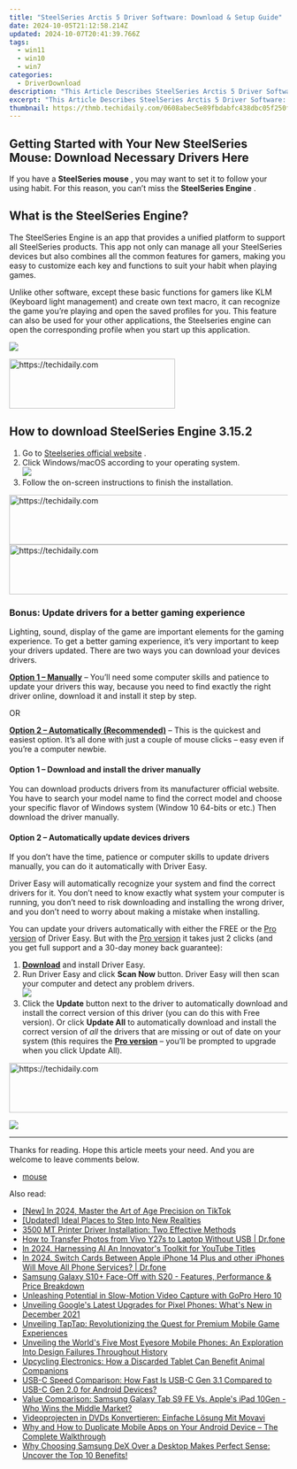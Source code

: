 ```yaml
---
title: "SteelSeries Arctis 5 Driver Software: Download & Setup Guide"
date: 2024-10-05T21:12:58.214Z
updated: 2024-10-07T20:41:39.766Z
tags:
  - win11
  - win10
  - win7
categories:
  - DriverDownload
description: "This Article Describes SteelSeries Arctis 5 Driver Software: Download & Setup Guide"
excerpt: "This Article Describes SteelSeries Arctis 5 Driver Software: Download & Setup Guide"
thumbnail: https://thmb.techidaily.com/0608abec5e89fbdabfc438dbc05f250f26c6343ebf5ad117060d9466fac18ee3.jpg
---
```


## Getting Started with Your New SteelSeries Mouse: Download Necessary Drivers Here

If you have a **SteelSeries mouse** , you may want to set it to follow your using habit. For this reason, you can’t miss the **SteelSeries Engine** .

## What is the SteelSeries Engine?

 The SteelSeries Engine is an app that provides a unified platform to support all SteelSeries products. This app not only can manage all your SteelSeries devices but also combines all the common features for gamers, making you easy to customize each key and functions to suit your habit when playing games.

 Unlike other software, except these basic functions for gamers like KLM (Keyboard light management) and create own text macro, it can recognize the game you’re playing and open the saved profiles for you. This feature can also be used for your other applications, the Steelseries engine can open the corresponding profile when you start up this application.

![](https://images.drivereasy.com/wp-content/uploads/2019/09/1-15-1024x596-1024x596.jpg)

<!-- affiliate ads begin -->
<a href="https://laganoo.pxf.io/c/5597632/1657395/16446" target="_top" id="1657395">
  <img src="//a.impactradius-go.com/display-ad/16446-1657395" border="0" alt="https://techidaily.com" width="300" height="90"/>
</a>
<img height="0" width="0" src="https://laganoo.pxf.io/i/5597632/1657395/16446" style="position:absolute;visibility:hidden;" border="0" />
<!-- affiliate ads end -->

## How to download SteelSeries Engine 3.15.2

1. Go to [Steelseries official website](https://steelseries.com/engine) .
2. Click Windows/macOS according to your operating system.  
![](https://images.drivereasy.com/wp-content/uploads/2019/07/ss.jpg)
3. Follow the on-screen instructions to finish the installation.

<!-- affiliate ads begin -->
<a href="https://wigfever.sjv.io/c/5597632/2014859/22899" target="_top" id="2014859">
  <img src="//a.impactradius-go.com/display-ad/22899-2014859" border="0" alt="https://techidaily.com" width="728" height="90"/>
</a>
<img height="0" width="0" src="https://wigfever.sjv.io/i/5597632/2014859/22899" style="position:absolute;visibility:hidden;" border="0" />
<!-- affiliate ads end -->

<!-- affiliate ads begin -->
<a href="https://zebaoaffiliateprogram.pxf.io/c/5597632/2137972/21526" target="_top" id="2137972">
  <img src="//a.impactradius-go.com/display-ad/21526-2137972" border="0" alt="https://techidaily.com" width="728" height="90"/>
</a>
<img height="0" width="0" src="https://zebaoaffiliateprogram.pxf.io/i/5597632/2137972/21526" style="position:absolute;visibility:hidden;" border="0" />
<!-- affiliate ads end -->

### Bonus: Update drivers for a better gaming experience

 Lighting, sound, display of the game are important elements for the gaming experience. To get a better gaming experience, it’s very important to keep your drivers updated. There are two ways you can download your devices drivers.

**[Option 1 – Manually](https://tools.techidaily.com/drivereasy/download/)**  – You’ll need some computer skills and patience to update your drivers this way, because you need to find exactly the right driver online, download it and install it step by step.

OR

**[Option 2 – Automatically (Recommended)](https://www.drivereasy.com/knowledge/download-steelseries-mouse-driver/#op2)**  – This is the quickest and easiest option. It’s all done with just a couple of mouse clicks – easy even if you’re a computer newbie.

#### **Option 1 –** **Download and install the driver manually**

 You can download products drivers from its manufacturer official website. You have to search your model name to find the correct model and choose your specific flavor of Windows system (Window 10 64-bits or etc.) Then download the driver manually.

#### **Option 2 – Automatically update devices drivers**

 If you don’t have the time, patience or computer skills to update drivers manually, you can do it automatically with Driver Easy.

 Driver Easy will automatically recognize your system and find the correct drivers for it. You don’t need to know exactly what system your computer is running, you don’t need to risk downloading and installing the wrong driver, and you don’t need to worry about making a mistake when installing.

 You can update your drivers automatically with either the FREE or the [Pro version](https://tools.techidaily.com/drivereasy/download/) of Driver Easy. But with the [Pro version](https://tools.techidaily.com/drivereasy/download/) it takes just 2 clicks (and you get full support and a 30-day money back guarantee):

1. **[Download](https://tools.techidaily.com/drivereasy/download/)**  and install Driver Easy.
2. Run Driver Easy and click **Scan Now** button. Driver Easy will then scan your computer and detect any problem drivers.  
![](https://images.drivereasy.com/wp-content/uploads/2019/08/NVIDIA-18.jpg)
3. Click the **Update** button next to the driver to automatically download and install the correct version of this driver (you can do this with Free version). Or click **Update All** to automatically download and install the correct version of _all_ the drivers that are missing or out of date on your system (this requires the **[Pro version](https://tools.techidaily.com/drivereasy/download/)**  – you’ll be prompted to upgrade when you click Update All).  

<!-- affiliate ads begin -->
<a href="https://appsumo.8odi.net/c/5597632/2075462/7443" target="_top" id="2075462">
  <img src="//a.impactradius-go.com/display-ad/7443-2075462" border="0" alt="https://techidaily.com" width="728" height="90"/>
</a>
<img height="0" width="0" src="https://appsumo.8odi.net/i/5597632/2075462/7443" style="position:absolute;visibility:hidden;" border="0" />
<!-- affiliate ads end -->

![](https://images.drivereasy.com/wp-content/uploads/2019/08/NVIDIA-Geoforce.jpg)

---

 Thanks for reading. Hope this article meets your need. And you are welcome to leave comments below.

* [mouse](https://tools.techidaily.com/drivereasy/download/)

<ins class="adsbygoogle"
     style="display:block"
     data-ad-format="autorelaxed"
     data-ad-client="ca-pub-7571918770474297"
     data-ad-slot="1223367746"></ins>

<ins class="adsbygoogle"
     style="display:block"
     data-ad-client="ca-pub-7571918770474297"
     data-ad-slot="8358498916"
     data-ad-format="auto"
     data-full-width-responsive="true"></ins>

<span class="atpl-alsoreadstyle">Also read:</span>
<div><ul>
<li><a href="https://vp-tips.techidaily.com/new-in-2024-master-the-art-of-age-precision-on-tiktok/"><u>[New] In 2024, Master the Art of Age Precision on TikTok</u></a></li>
<li><a href="https://some-knowledge.techidaily.com/updated-ideal-places-to-step-into-new-realities/"><u>[Updated] Ideal Places to Step Into New Realities</u></a></li>
<li><a href="https://driver-download.techidaily.com/3500-mt-printer-driver-installation-two-effective-methods/"><u>3500 MT Printer Driver Installation: Two Effective Methods</u></a></li>
<li><a href="https://android-transfer.techidaily.com/how-to-transfer-photos-from-vivo-y27s-to-laptop-without-usb-drfone-by-drfone-transfer-from-android-transfer-from-android/"><u>How to Transfer Photos from Vivo Y27s to Laptop Without USB | Dr.fone</u></a></li>
<li><a href="https://some-techniques.techidaily.com/in-2024-harnessing-ai-an-innovators-toolkit-for-youtube-titles/"><u>In 2024, Harnessing AI An Innovator's Toolkit for YouTube Titles</u></a></li>
<li><a href="https://iphone-transfer.techidaily.com/in-2024-switch-cards-between-apple-iphone-14-plus-and-other-iphones-will-move-all-phone-services-drfone-by-drfone-transfer-from-ios/"><u>In 2024, Switch Cards Between Apple iPhone 14 Plus and other iPhones Will Move All Phone Services? | Dr.fone</u></a></li>
<li><a href="https://buynow-marvelous.techidaily.com/samsung-galaxy-s10plus-face-off-with-s20-features-performance-and-price-breakdown/"><u>Samsung Galaxy S10+ Face-Off with S20 - Features, Performance & Price Breakdown</u></a></li>
<li><a href="https://extra-hints.techidaily.com/unleashing-potential-in-slow-motion-video-capture-with-gopro-hero-10/"><u>Unleashing Potential in Slow-Motion Video Capture with GoPro Hero 10</u></a></li>
<li><a href="https://hardware-help.techidaily.com/unveiling-googles-latest-upgrades-for-pixel-phones-whats-new-in-december-2021/"><u>Unveiling Google's Latest Upgrades for Pixel Phones: What's New in December 2021</u></a></li>
<li><a href="https://hardware-help.techidaily.com/unveiling-taptap-revolutionizing-the-quest-for-premium-mobile-game-experiences/"><u>Unveiling TapTap: Revolutionizing the Quest for Premium Mobile Game Experiences</u></a></li>
<li><a href="https://hardware-help.techidaily.com/unveiling-the-worlds-five-most-eyesore-mobile-phones-an-exploration-into-design-failures-throughout-history/"><u>Unveiling the World's Five Most Eyesore Mobile Phones: An Exploration Into Design Failures Throughout History</u></a></li>
<li><a href="https://hardware-help.techidaily.com/upcycling-electronics-how-a-discarded-tablet-can-benefit-animal-companions/"><u>Upcycling Electronics: How a Discarded Tablet Can Benefit Animal Companions</u></a></li>
<li><a href="https://hardware-help.techidaily.com/usb-c-speed-comparison-how-fast-is-usb-c-gen-31-compared-to-usb-c-gen-20-for-android-devices/"><u>USB-C Speed Comparison: How Fast Is USB-C Gen 3.1 Compared to USB-C Gen 2.0 for Android Devices?</u></a></li>
<li><a href="https://hardware-help.techidaily.com/value-comparison-samsung-galaxy-tab-s9-fe-vs-apples-ipad-10gen-who-wins-the-middle-market/"><u>Value Comparison: Samsung Galaxy Tab S9 FE Vs. Apple's iPad 10Gen - Who Wins the Middle Market?</u></a></li>
<li><a href="https://win-howtos.techidaily.com/videoprojecten-in-dvds-konvertieren-einfache-losung-mit-movavi/"><u>Videoprojecten in DVDs Konvertieren: Einfache Lösung Mit Movavi</u></a></li>
<li><a href="https://hardware-help.techidaily.com/why-and-how-to-duplicate-mobile-apps-on-your-android-device-the-complete-walkthrough/"><u>Why and How to Duplicate Mobile Apps on Your Android Device – The Complete Walkthrough</u></a></li>
<li><a href="https://hardware-help.techidaily.com/why-choosing-samsung-dex-over-a-desktop-makes-perfect-sense-uncover-the-top-10-benefits/"><u>Why Choosing Samsung DeX Over a Desktop Makes Perfect Sense: Uncover the Top 10 Benefits!</u></a></li>
</ul></div>

